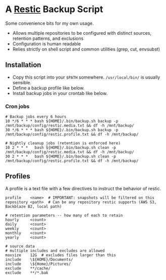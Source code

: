 # A [Restic][1] Backup Script

Some convenience bits for my own usage.

* Allows multiple repositories to be configured with distinct sources, retention patterns, and exclusions
* Configuration is human readable
* Relies strictly on shell script and common utilities (grep, cut, envsubst)



## Installation

* Copy this script into your `$PATH` somewhere. `/usr/local/bin/` is usually sensible.
* Define a backup profile like below.
* Install backup jobs in your crontab like below.

### Cron jobs

```
# Backup jobs every 6 hours
10 */6 * * * bash ${HOME}/.bin/backup.sh backup -p /mnt/backup/config/restic.media.txt && df -h /mnt/backup/
30 */6 * * * bash ${HOME}/.bin/backup.sh backup -p /mnt/backup/config/restic.profile.txt && df -h /mnt/backup/

# Nightly cleanup jobs (retention is enforced here)
10 2 * * *   bash ${HOME}/.bin/backup.sh clean -p /mnt/backup/config/restic.media.txt && df -h /mnt/backup/
30 2 * * *   bash ${HOME}/.bin/backup.sh clean -p /mnt/backup/config/restic.profile.txt && df -h /mnt/backup/
```

## Profiles

A profile is a text file with a few directives to instruct the behavior of restic.

```
profile    <name>  # IMPORTANT: snapshots will be filtered on this
repository <path>  # Can be any repository restic supports (AWS S3, Backblaze B2, local path)

# retention parameters -- how many of each to retain
hourly     <count>
daily      <count>
weekly     <count>
monthly    <count>
yearly     <count>

# source data
# multiple includes and excludes are allowed
maxsize    12G  # excludes files larger than this
include    \${HOME}/Documents/
include    \${Home}/Pictures/
exclude    **/cache/
exclude    **/*.bak

```


[1]: https://restic.readthedocs.io/en/latest/index.html
